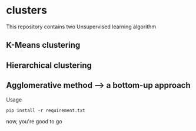 # clusters

This repository contains two Unsupervised learning algorithm 

## K-Means clustering
## Hierarchical clustering 
## Agglomerative method --> a bottom-up approach

Usage 

```
pip install -r requirement.txt
```
now, you're good to go

